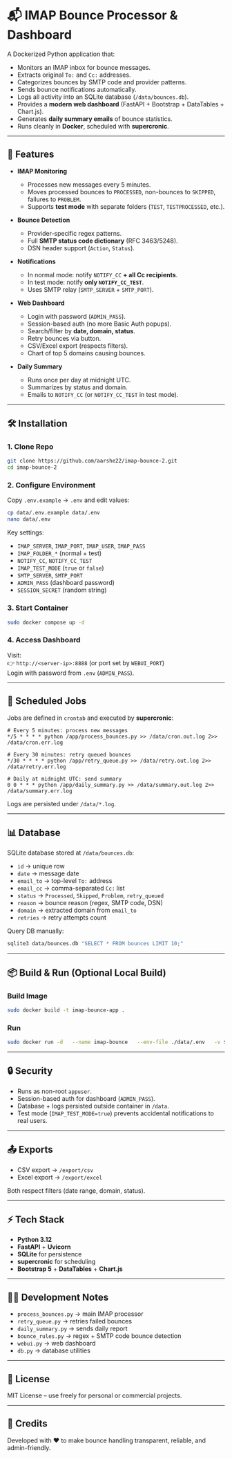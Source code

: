 # 📬 IMAP Bounce Processor & Dashboard

A Dockerized Python application that:
- Monitors an IMAP inbox for bounce messages.
- Extracts original `To:` and `Cc:` addresses.
- Categorizes bounces by SMTP code and provider patterns.
- Sends bounce notifications automatically.
- Logs all activity into an SQLite database (`/data/bounces.db`).
- Provides a **modern web dashboard** (FastAPI + Bootstrap + DataTables + Chart.js).
- Generates **daily summary emails** of bounce statistics.
- Runs cleanly in **Docker**, scheduled with **supercronic**.

---

## 🚀 Features
- **IMAP Monitoring**  
  - Processes new messages every 5 minutes.  
  - Moves processed bounces to `PROCESSED`, non-bounces to `SKIPPED`, failures to `PROBLEM`.  
  - Supports **test mode** with separate folders (`TEST`, `TESTPROCESSED`, etc.).  

- **Bounce Detection**  
  - Provider-specific regex patterns.  
  - Full **SMTP status code dictionary** (RFC 3463/5248).  
  - DSN header support (`Action`, `Status`).  

- **Notifications**  
  - In normal mode: notify `NOTIFY_CC` **+ all Cc recipients**.  
  - In test mode: notify **only `NOTIFY_CC_TEST`**.  
  - Uses SMTP relay (`SMTP_SERVER` + `SMTP_PORT`).  

- **Web Dashboard**  
  - Login with password (`ADMIN_PASS`).  
  - Session-based auth (no more Basic Auth popups).  
  - Search/filter by **date, domain, status**.  
  - Retry bounces via button.  
  - CSV/Excel export (respects filters).  
  - Chart of top 5 domains causing bounces.  

- **Daily Summary**  
  - Runs once per day at midnight UTC.  
  - Summarizes by status and domain.  
  - Emails to `NOTIFY_CC` (or `NOTIFY_CC_TEST` in test mode).  

---

## 🛠 Installation

### 1. Clone Repo
```bash
git clone https://github.com/aarshe22/imap-bounce-2.git
cd imap-bounce-2
```

### 2. Configure Environment
Copy `.env.example` → `.env` and edit values:
```bash
cp data/.env.example data/.env
nano data/.env
```

Key settings:
- `IMAP_SERVER`, `IMAP_PORT`, `IMAP_USER`, `IMAP_PASS`
- `IMAP_FOLDER_*` (normal + test)
- `NOTIFY_CC`, `NOTIFY_CC_TEST`
- `IMAP_TEST_MODE` (`true` or `false`)
- `SMTP_SERVER`, `SMTP_PORT`
- `ADMIN_PASS` (dashboard password)
- `SESSION_SECRET` (random string)

### 3. Start Container
```bash
sudo docker compose up -d
```

### 4. Access Dashboard
Visit:  
👉 `http://<server-ip>:8888` (or port set by `WEBUI_PORT`)  
Login with password from `.env` (`ADMIN_PASS`).  

---

## 📅 Scheduled Jobs

Jobs are defined in `crontab` and executed by **supercronic**:

```cron
# Every 5 minutes: process new messages
*/5 * * * * python /app/process_bounces.py >> /data/cron.out.log 2>> /data/cron.err.log

# Every 30 minutes: retry queued bounces
*/30 * * * * python /app/retry_queue.py >> /data/retry.out.log 2>> /data/retry.err.log

# Daily at midnight UTC: send summary
0 0 * * * python /app/daily_summary.py >> /data/summary.out.log 2>> /data/summary.err.log
```

Logs are persisted under `/data/*.log`.

---

## 📊 Database
SQLite database stored at `/data/bounces.db`:
- `id` → unique row
- `date` → message date
- `email_to` → top-level `To:` address
- `email_cc` → comma-separated `Cc:` list
- `status` → `Processed`, `Skipped`, `Problem`, `retry_queued`
- `reason` → bounce reason (regex, SMTP code, DSN)
- `domain` → extracted domain from `email_to`
- `retries` → retry attempts count

Query DB manually:
```bash
sqlite3 data/bounces.db "SELECT * FROM bounces LIMIT 10;"
```

---

## 📦 Build & Run (Optional Local Build)

### Build Image
```bash
sudo docker build -t imap-bounce-app .
```

### Run
```bash
sudo docker run -d   --name imap-bounce   --env-file ./data/.env   -v $(pwd)/data:/data   -p 8888:8888   imap-bounce-app
```

---

## 🔒 Security
- Runs as non-root `appuser`.  
- Session-based auth for dashboard (`ADMIN_PASS`).  
- Database + logs persisted outside container in `/data`.  
- Test mode (`IMAP_TEST_MODE=true`) prevents accidental notifications to real users.  

---

## 📤 Exports
- CSV export → `/export/csv`
- Excel export → `/export/excel`

Both respect filters (date range, domain, status).

---

## ⚡ Tech Stack
- **Python 3.12**  
- **FastAPI** + **Uvicorn**  
- **SQLite** for persistence  
- **supercronic** for scheduling  
- **Bootstrap 5** + **DataTables** + **Chart.js**  

---

## 👨‍💻 Development Notes
- `process_bounces.py` → main IMAP processor  
- `retry_queue.py` → retries failed bounces  
- `daily_summary.py` → sends daily report  
- `bounce_rules.py` → regex + SMTP code bounce detection  
- `webui.py` → web dashboard  
- `db.py` → database utilities  

---

## 📜 License
MIT License – use freely for personal or commercial projects.

---

## 🤝 Credits
Developed with ❤️ to make bounce handling transparent, reliable, and admin-friendly.
